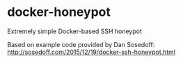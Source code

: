 # docker-honeypot
Extremely simple Docker-based SSH honeypot


Based on example code provided by Dan Sosedoff: http://sosedoff.com/2015/12/19/docker-ssh-honeypot.html
